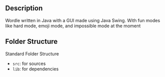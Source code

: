 ## Description

Wordle written in Java with a GUI made using Java Swing. With fun modes like hard mode, emoji mode, and impossible mode at the moment

## Folder Structure

Standard Folder Structure

- `src`: for sources
- `lib`: for dependencies
